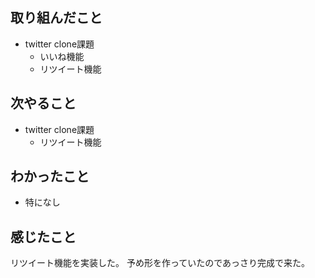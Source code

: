 ## 取り組んだこと
- twitter clone課題
    - いいね機能
    - リツイート機能
## 次やること
- twitter clone課題
    - リツイート機能
## わかったこと
- 特になし
## 感じたこと
リツイート機能を実装した。
予め形を作っていたのであっさり完成で来た。
